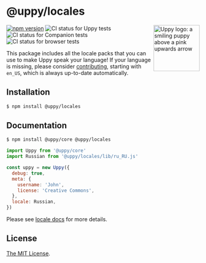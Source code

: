 # @uppy/locales

<img src="https://uppy.io/img/logo.svg" width="120" alt="Uppy logo: a smiling puppy above a pink upwards arrow" align="right">

[![npm version](https://img.shields.io/npm/v/@uppy/locales.svg?style=flat-square)](https://www.npmjs.com/package/@uppy/locales)
![CI status for Uppy tests](https://github.com/transloadit/uppy/workflows/Tests/badge.svg)
![CI status for Companion tests](https://github.com/transloadit/uppy/workflows/Companion/badge.svg)
![CI status for browser tests](https://github.com/transloadit/uppy/workflows/End-to-end%20tests/badge.svg)

This package includes all the locale packs that you can use to make Uppy speak your language! If your language is missing, please consider [contributing](https://github.com/transloadit/uppy/tree/main/packages/%40uppy/locales/src), starting with `en_US`, which is always up-to-date automatically.

## Installation

```bash
$ npm install @uppy/locales
```

## Documentation

```bash
$ npm install @uppy/core @uppy/locales
```

```js
import Uppy from '@uppy/core'
import Russian from '@uppy/locales/lib/ru_RU.js'

const uppy = new Uppy({
  debug: true,
  meta: {
    username: 'John',
    license: 'Creative Commons',
  },
  locale: Russian,
})
```

Please see [locale docs](https://uppy.io/docs/uppy/#locale) for more details.

## License

[The MIT License](./LICENSE).
